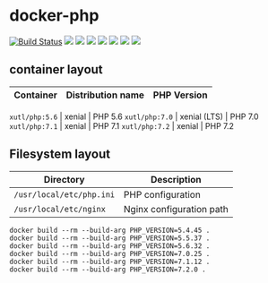# docker-php 

[![Build Status](https://travis-ci.org/xutl/docker-php.svg?branch=master)](https://travis-ci.org/xutl/docker-php) ![](https://img.shields.io/badge/PHP-5.6.32-brightgreen.svg) ![](https://img.shields.io/badge/PHP-7.0.26-brightgreen.svg) ![](https://img.shields.io/badge/PHP-7.1.12-brightgreen.svg) ![](https://img.shields.io/badge/PHP-7.2.0-brightgreen.svg) ![](https://img.shields.io/badge/Ubuntu-xenial-brightgreen.svg) ![](https://img.shields.io/docker/stars/xutl/php.svg) ![](https://img.shields.io/docker/pulls/xutl/php.svg)

## container layout

Container                               | Distribution name        | PHP Version
--------------------------------------- | ------------------------ | --------------

`xutl/php:5.6`      | xenial                   | PHP 5.6
`xutl/php:7.0`      | xenial (LTS)             | PHP 7.0
`xutl/php:7.1`      | xenial                   | PHP 7.1
`xutl/php:7.2`      | xenial                   | PHP 7.2

## Filesystem layout

Directory                       | Description
------------------------------- | ------------------------------------------------------------------------------
`/usr/local/etc/php.ini`         | PHP configuration
`/usr/local/etc/nginx`     | Nginx configuration path



```shell
docker build --rm --build-arg PHP_VERSION=5.4.45 .
docker build --rm --build-arg PHP_VERSION=5.5.37 .
docker build --rm --build-arg PHP_VERSION=5.6.32 .
docker build --rm --build-arg PHP_VERSION=7.0.25 .
docker build --rm --build-arg PHP_VERSION=7.1.12 .
docker build --rm --build-arg PHP_VERSION=7.2.0 .
```